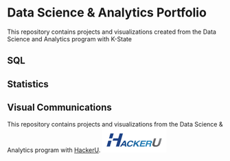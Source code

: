 # Data Science & Analytics Portfolio
This repository contains projects and visualizations created from the Data Science and Analytics program with K-State
## SQL
## Statistics
## Visual Communications
This repository contains projects and visualizations from the Data Science & Analytics program with [HackerU](https://hackerusa.com/).
<img src="https://github.com/wiazur/data-analytics-portfolio/blob/main/hackeru-logo.png" width="150"/>
